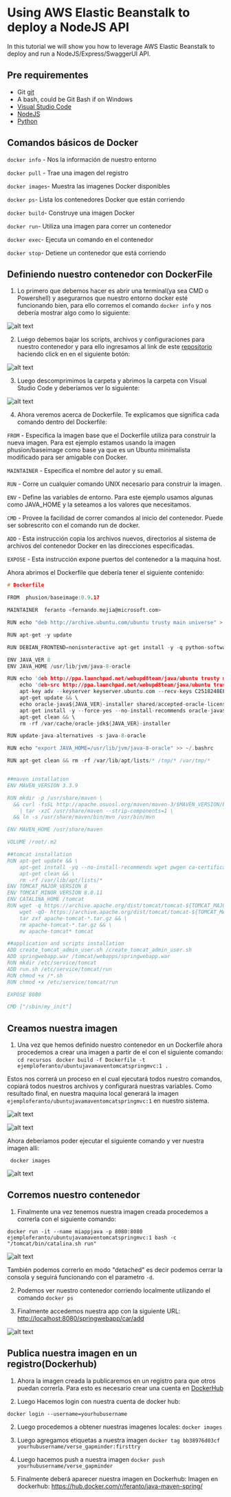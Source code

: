 # Using AWS Elastic Beanstalk to deploy a NodeJS API

In this tutorial we will show you how to leverage AWS Elastic Beanstalk to deploy and run a NodeJS/Express/SwaggerUI API.

## Pre requirementes ##

*   Git [git](https://git-scm.com/download/win)
*   A bash, could be Git Bash if on Windows
*  [Visual Studio Code](https://code.visualstudio.com/download)
*  [NodeJS](https://store.docker.com/editions/community/docker-ce-desktop-windows)
*  [Python](https://store.docker.com/editions/community/docker-ce-desktop-windows)

## Comandos básicos de Docker ##

``` docker info ``` - Nos la información de nuestro entorno

``` docker pull ``` - Trae una imagen del registro

``` docker images ```- Muestra las imagenes Docker disponibles

``` docker ps ```- Lista los contenedores Docker que están corriendo

``` docker build ```- Construye una imagen Docker

``` docker run ```- Utiliza una imagen para correr un contenedor

``` docker exec ```- Ejecuta un comando en el contenedor

``` docker stop ```- Detiene un contenedor que está corriendo


## Definiendo nuestro contenedor con DockerFile ##

1.  Lo primero que debemos hacer es abrir una terminal(ya sea CMD o Powershell) y asegurarnos que nuestro entorno docker esté funcionando bien, para ello corremos el comando ``` docker info ``` y nos debería mostrar algo como lo siguiente:

![alt text][dockerinfo]

[dockerinfo]: imagenes/dockerInfo.PNG  "Comando Docker Info"

2.  Luego debemos bajar los scripts, archivos y configuraciones para nuestro contenedor y para ello ingresamos al link de este [repositorio](https://github.com/feranto/tutoriales-docker) haciendo click en en el siguiente botón:

![alt text][gitcode]

[gitcode]: imagenes/descargaCodigo.png  "Código Github"


3. Luego descomprimimos la carpeta y abrimos la carpeta con Visual Studio Code y deberíamos ver lo siguiente:

![alt text][vscode]

[vscode]: imagenes/vscode1.PNG  "Recursos en vscode"


4. Ahora veremos acerca de Dockerfile. Te explicamos que significa cada comando dentro del Dockerfile:

```FROM``` - Especifica la imagen base que el Dockerfile utiliza para construir la nueva imagen. Para est ejemplo estamos usando la imagen phusion/baseimage como base ya que es un Ubuntu minimalista modificado para ser amigable con Docker.

```MAINTAINER``` - Especifica el nombre del autor y su email.

```RUN``` - Corre un cualquier comando UNIX necesario para construir la imagen.

```ENV``` - Define las variables de entorno. Para este ejemplo usamos algunas como JAVA_HOME y la seteamos a los valores que necesitamos.

```CMD``` - Provee la facilidad de correr comandos al inicio del contenedor. Puede ser sobrescrito con el comando run de docker.

```ADD``` - Esta instrucción copia los archivos nuevos, directorios al sistema de archivos del contenedor Docker en las direcciones especificadas.

```EXPOSE``` - Esta instrucción expone puertos del contenedor a la maquina host.


Ahora abrimos el Dockerfile que debería tener el siguiente contenido:

```c
# Dockerfile

FROM  phusion/baseimage:0.9.17

MAINTAINER  feranto <fernando.mejia@microsoft.com>

RUN echo "deb http://archive.ubuntu.com/ubuntu trusty main universe" > /etc/apt/sources.list

RUN apt-get -y update

RUN DEBIAN_FRONTEND=nonisnteractive apt-get install -y -q python-software-properties software-properties-common

ENV JAVA_VER 8
ENV JAVA_HOME /usr/lib/jvm/java-8-oracle

RUN echo 'deb http://ppa.launchpad.net/webupd8team/java/ubuntu trusty main' >> /etc/apt/sources.list && \
    echo 'deb-src http://ppa.launchpad.net/webupd8team/java/ubuntu trusty main' >> /etc/apt/sources.list && \
    apt-key adv --keyserver keyserver.ubuntu.com --recv-keys C2518248EEA14886 && \
    apt-get update && \
    echo oracle-java${JAVA_VER}-installer shared/accepted-oracle-license-v1-1 select true | sudo /usr/bin/debconf-set-selections && \
    apt-get install -y --force-yes --no-install-recommends oracle-java${JAVA_VER}-installer oracle-java${JAVA_VER}-set-default && \
    apt-get clean && \
    rm -rf /var/cache/oracle-jdk${JAVA_VER}-installer

RUN update-java-alternatives -s java-8-oracle

RUN echo "export JAVA_HOME=/usr/lib/jvm/java-8-oracle" >> ~/.bashrc

RUN apt-get clean && rm -rf /var/lib/apt/lists/* /tmp/* /var/tmp/*


##maven installation
ENV MAVEN_VERSION 3.3.9

RUN mkdir -p /usr/share/maven \
  && curl -fsSL http://apache.osuosl.org/maven/maven-3/$MAVEN_VERSION/binaries/apache-maven-$MAVEN_VERSION-bin.tar.gz \
    | tar -xzC /usr/share/maven --strip-components=1 \
  && ln -s /usr/share/maven/bin/mvn /usr/bin/mvn

ENV MAVEN_HOME /usr/share/maven

VOLUME /root/.m2

##tomcat installation
RUN apt-get update && \
    apt-get install -yq --no-install-recommends wget pwgen ca-certificates && \
    apt-get clean && \
    rm -rf /var/lib/apt/lists/*
ENV TOMCAT_MAJOR_VERSION 8
ENV TOMCAT_MINOR_VERSION 8.0.11
ENV CATALINA_HOME /tomcat
RUN wget -q https://archive.apache.org/dist/tomcat/tomcat-${TOMCAT_MAJOR_VERSION}/v${TOMCAT_MINOR_VERSION}/bin/apache-tomcat-${TOMCAT_MINOR_VERSION}.tar.gz && \
	wget -qO- https://archive.apache.org/dist/tomcat/tomcat-${TOMCAT_MAJOR_VERSION}/v${TOMCAT_MINOR_VERSION}/bin/apache-tomcat-${TOMCAT_MINOR_VERSION}.tar.gz.md5 | md5sum -c - && \
	tar zxf apache-tomcat-*.tar.gz && \
 	rm apache-tomcat-*.tar.gz && \
 	mv apache-tomcat* tomcat

##application and scripts installation
ADD create_tomcat_admin_user.sh /create_tomcat_admin_user.sh
ADD springwebapp.war /tomcat/webapps/springwebapp.war
RUN mkdir /etc/service/tomcat
ADD run.sh /etc/service/tomcat/run
RUN chmod +x /*.sh
RUN chmod +x /etc/service/tomcat/run

EXPOSE 8080

CMD ["/sbin/my_init"]

```

## Creamos nuestra imagen ##
1.  Una vez que hemos definido nuestro contenedor en un Dockerfile ahora procedemos a crear una imagen a partir de el con el siguiente comando:
``` cd recursos```
``` docker build -f Dockerfile -t ejemploferanto/ubuntujavamaventomcatspringmvc:1 .```

Estos nos correrá un proceso en el cual ejecutará todos nuestro comandos, copiará todos nuestros archivos y configurará nuestras variables. Como resultado final, en nuestra maquina local generará la imagen  ```ejemploferanto/ubuntujavamaventomcatspringmvc:1``` en nuestro sistema.

![alt text][imagebuild1]

[imagebuild1]: imagenes/imageBuild.png  "Construcción imagen"

![alt text][imagebuild2]

[imagebuild2]: imagenes/imageBuild2.png  "Construcción imagen"

Ahora deberíamos poder ejecutar el siguiente comando y ver nuestra imagen alli:

``` docker images```

![alt text][imagebuild3]

[imagebuild3]: imagenes/imageBuild3.png  "Construcción imagen"

## Corremos nuestro contenedor ##

1.  Finalmente una vez tenemos nuestra imagen creada procedemos a correrla con el siguiente comando:

``` docker run -it --name miappjava -p 8080:8080 ejemploferanto/ubuntujavamaventomcatspringmvc:1 bash -c "/tomcat/bin/catalina.sh run" ```

![alt text][imagerunning1]

[imagerunning1]: imagenes/dockerCorriendo1.png  "Imagen Corriendo"

También podemos correrlo en modo "detached" es decir podemos cerrar la consola y seguirá funcionando con el parametro ``` -d ```.

2.  Podemos ver nuestro contenedor corriendo localmente utilizando el comando ``` docker ps ```

3.  Finalmente accedemos nuestra app con la siguiente URL:
[http://localhost:8080/springwebapp/car/add](http://localhost:8080/springwebapp/car/add)

![alt text][imagerunning2]

[imagerunning2]: imagenes/dockerCorriendo2.png  "Imagen Corriendo"


## Publica nuestra imagen en un registro(Dockerhub) ##

1.  Ahora la imagen creada la publicaremos en un registro para que otros puedan correrla. Para esto es necesario crear una cuenta en [DockerHub](https://hub.docker.com/)

2.  Luego Hacemos login con nuestra cuenta de docker hub:

```docker login --username=yourhubusername ```

2.  Luego procedemos a obtener nuestras imagenes locales:
``` docker images ```

3.  Luego agregamos etiquetas a nuestra imagen
``` docker tag bb38976d03cf yourhubusername/verse_gapminder:firsttry ```

4.  Luego hacemos push a nuestra imagen
``` docker push yourhubusername/verse_gapminder ```

5.  Finalmente deberá aparecer nuestra imagen en Dockerhub:
Imagen en dockerhub: https://hub.docker.com/r/feranto/java-maven-spring/